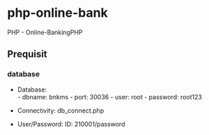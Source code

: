 # php-online-bank
PHP - Online-BankingPHP

## Prequisit

### database 
 + Database:  
             - dbname: bnkms
             - port: 30036
             - user: root
             - password: root123
              
 + Connectivity:   db_connect.php
 + User/Password: 
																		ID: 210001/password
